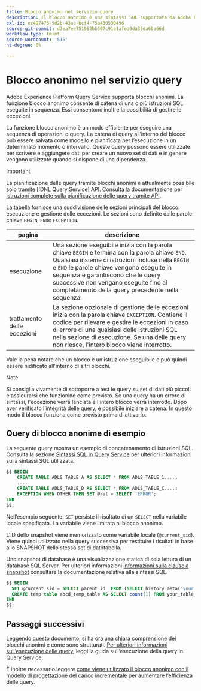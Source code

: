 ```yaml
---
title: Blocco anonimo nel servizio query
description: Il blocco anonimo è una sintassi SQL supportata da Adobe Experience Platform Query Service, che consente di eseguire in modo efficiente una sequenza di query
exl-id: ec497475-9d2b-43aa-bcf4-75a430590496
source-git-commit: d3ea7ee751962bb507c91e1afea0da35da60a66d
workflow-type: tm+mt
source-wordcount: '515'
ht-degree: 0%

---
```


# Blocco anonimo nel servizio query

Adobe Experience Platform Query Service supporta blocchi anonimi. La funzione blocco anonimo consente di catena di una o più istruzioni SQL eseguite in sequenza. Essi consentono inoltre la possibilità di gestire le eccezioni.

La funzione blocco anonimo è un modo efficiente per eseguire una sequenza di operazioni o query. La catena di query all’interno del blocco può essere salvata come modello e pianificata per l’esecuzione in un determinato momento o intervallo. Queste query possono essere utilizzate per scrivere e aggiungere dati per creare un nuovo set di dati e in genere vengono utilizzate quando si dispone di una dipendenza.

>[!IMPORTANT]
>
>La pianificazione delle query tramite blocchi anonimi è attualmente possibile solo tramite [!DNL Query Service] API. Consulta la documentazione per [istruzioni complete sulla pianificazione delle query tramite API](../api/scheduled-queries.md).

La tabella fornisce una suddivisione delle sezioni principali del blocco: esecuzione e gestione delle eccezioni. Le sezioni sono definite dalle parole chiave `BEGIN`, `END`e `EXCEPTION`.

| pagina | descrizione |
|---|---|
| esecuzione | Una sezione eseguibile inizia con la parola chiave `BEGIN` e termina con la parola chiave `END`. Qualsiasi insieme di istruzioni incluse nella `BEGIN` e `END` le parole chiave vengono eseguite in sequenza e garantiscono che le query successive non vengano eseguite fino al completamento della query precedente nella sequenza. |
| trattamento delle eccezioni | La sezione opzionale di gestione delle eccezioni inizia con la parola chiave `EXCEPTION`. Contiene il codice per rilevare e gestire le eccezioni in caso di errore di una qualsiasi delle istruzioni SQL nella sezione di esecuzione. Se una delle query non riesce, l&#39;intero blocco viene interrotto. |

Vale la pena notare che un blocco è un&#39;istruzione eseguibile e può quindi essere nidificato all&#39;interno di altri blocchi.

>[!NOTE]
>
> Si consiglia vivamente di sottoporre a test le query su set di dati più piccoli e assicurarsi che funzionino come previsto. Se una query ha un errore di sintassi, l&#39;eccezione verrà lanciata e l&#39;intero blocco verrà interrotto. Dopo aver verificato l’integrità delle query, è possibile iniziare a catena. In questo modo il blocco funziona come previsto prima di attivarlo.

## Query di blocco anonime di esempio

La seguente query mostra un esempio di concatenamento di istruzioni SQL. Consulta la sezione [Sintassi SQL in Query Service](../sql/syntax.md) per ulteriori informazioni sulla sintassi SQL utilizzata.

```SQL
$$ BEGIN
    CREATE TABLE ADLS_TABLE_A AS SELECT * FROM ADLS_TABLE_1....;
    ....
    CREATE TABLE ADLS_TABLE_D AS SELECT * FROM ADLS_TABLE_C....; 
    EXCEPTION WHEN OTHER THEN SET @ret = SELECT 'ERROR';
END
$$;
```

Nell’esempio seguente: `SET` persiste il risultato di un `SELECT` nella variabile locale specificata. La variabile viene limitata al blocco anonimo.

L&#39;ID dello snapshot viene memorizzato come variabile locale (`@current_sid`). Viene quindi utilizzato nella query successiva per restituire i risultati in base allo SNAPSHOT dello stesso set di dati/tabella.

Uno snapshot di database è una visualizzazione statica di sola lettura di un database SQL Server. Per ulteriori informazioni [informazioni sulla clausola snapshot](../sql/syntax.md#SNAPSHOT-clause) consultare la documentazione relativa alla sintassi SQL.

```SQL
$$ BEGIN                                             
  SET @current_sid = SELECT parent_id  FROM (SELECT history_meta('your_table_name')) WHERE  is_current = true;
  CREATE temp table abcd_temp_table AS SELECT count(1) FROM your_table_name  SNAPSHOT SINCE @current_sid;                                                                                           
END
$$;
```

## Passaggi successivi

Leggendo questo documento, si ha ora una chiara comprensione dei blocchi anonimi e come sono strutturati. [Per ulteriori informazioni sull’esecuzione delle query](../best-practices/writing-queries.md), leggi la guida sull’esecuzione della query in Query Service.

È inoltre necessario leggere [come viene utilizzato il blocco anonimo con il modello di progettazione del carico incrementale](./incremental-load.md) per aumentare l’efficienza delle query.
